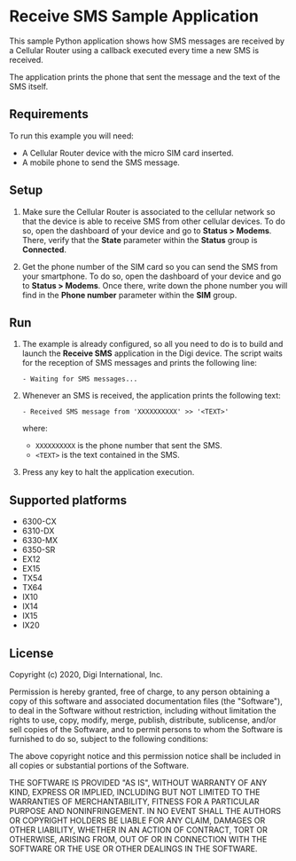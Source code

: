 Receive SMS Sample Application
==============================

This sample Python application shows how SMS messages are received by a
Cellular Router using a callback executed every time a new SMS is received.

The application prints the phone that sent the message and the text of the
SMS itself.

Requirements
------------
To run this example you will need:

* A Cellular Router device with the micro SIM card inserted.
* A mobile phone to send the SMS message.

Setup
-----
1. Make sure the Cellular Router is associated to the cellular network so that
   the device is able to receive SMS from other cellular devices. To do so,
   open the dashboard of your device and go to **Status > Modems**. There,
   verify that the **State** parameter within the **Status** group is
   **Connected**.

2. Get the phone number of the SIM card so you can send the SMS from your
   smartphone. To do so, open the dashboard of your device and go to **Status >
   Modems**. Once there, write down the phone number you will find in the
   **Phone number** parameter within the **SIM** group.

Run
---
1. The example is already configured, so all you need to do is to build and
   launch the **Receive SMS** application in the Digi device. The script waits
   for the reception of SMS messages and prints the following line:
   
       - Waiting for SMS messages...
       
2. Whenever an SMS is received, the application prints the following text:

       - Received SMS message from 'XXXXXXXXXX' >> '<TEXT>'
   
   where:
   
   - `XXXXXXXXXX` is the phone number that sent the SMS.
   - `<TEXT>` is the text contained in the SMS.

3. Press any key to halt the application execution.

Supported platforms
-------------------
* 6300-CX
* 6310-DX
* 6330-MX
* 6350-SR
* EX12
* EX15
* TX54
* TX64
* IX10
* IX14
* IX15
* IX20

License
-------
Copyright (c) 2020, Digi International, Inc.

Permission is hereby granted, free of charge, to any person obtaining a copy
of this software and associated documentation files (the "Software"), to deal
in the Software without restriction, including without limitation the rights
to use, copy, modify, merge, publish, distribute, sublicense, and/or sell
copies of the Software, and to permit persons to whom the Software is
furnished to do so, subject to the following conditions:

The above copyright notice and this permission notice shall be included in all
copies or substantial portions of the Software.

THE SOFTWARE IS PROVIDED "AS IS", WITHOUT WARRANTY OF ANY KIND, EXPRESS OR
IMPLIED, INCLUDING BUT NOT LIMITED TO THE WARRANTIES OF MERCHANTABILITY,
FITNESS FOR A PARTICULAR PURPOSE AND NONINFRINGEMENT. IN NO EVENT SHALL THE
AUTHORS OR COPYRIGHT HOLDERS BE LIABLE FOR ANY CLAIM, DAMAGES OR OTHER
LIABILITY, WHETHER IN AN ACTION OF CONTRACT, TORT OR OTHERWISE, ARISING FROM,
OUT OF OR IN CONNECTION WITH THE SOFTWARE OR THE USE OR OTHER DEALINGS IN THE
SOFTWARE.

